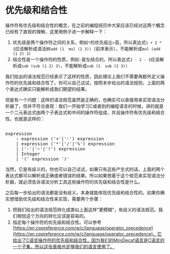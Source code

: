 # 优先级和结合性

操作符有优先级和结合性的概念，在之前的编程经历中大家应该已经对这两个概念已经有了直观的理解，这里用例子进一步解释一下：

1. 优先级是两个操作符之间的关系，例如`*`的优先级比`+`高，所以表达式`1 + 2 * 3`应该解析成语法树`add (1  mul (2 3))`（前序表示），不能解析成`mul (add (1 2) 3)`
2. 结合性是一个操作符的性质，例如`-`是左结合的，所以表达式`1 - 2 - 3`应该解析成`sub (sub (1 2) 3)`，不能解析成`sub (1  sub (2 3))`

我们给出的语法规范已经表示了这样的性质，因此理论上我们不需要再额外定义操作符的优先级和结合性了。你可以自己试试，按照本步给出的语法规则，上面的两个表达式确实只能解析成我们期望的结果。

但是有一个问题：这样的语法规范虽然是正确的，也确实可以直接用来实现语法分析器了，但并不符合直观：我们一开始学习C或者别的编程语言的时候，讲的就是一个二元表达式由两个子表达式和中间的操作符组成，并且操作符有优先级和结合性。也就是这样的：

<pre id='vimCodeElement'><code></code><div class="changed">
<span class="SpecRuleStart">expression</span>
<span class="SpecRuleIndicator">    :</span> <span class="SpecRule">expression</span> <span class="SpecOperator">(</span><span class="SpecToken">'+'</span><span class="SpecOperator">|</span><span class="SpecToken">'-'</span><span class="SpecOperator">)</span> <span class="SpecRule">expression</span>
<span class="SpecRuleIndicator">    |</span> <span class="SpecRule">expression</span> <span class="SpecOperator">(</span><span class="SpecToken">'*'</span><span class="SpecOperator">|</span><span class="SpecToken">'/'</span><span class="SpecOperator">|</span><span class="SpecToken">'%'</span><span class="SpecOperator">)</span> <span class="SpecRule">expression</span>
<span class="SpecRuleIndicator">    |</span> <span class="SpecOperator">(</span><span class="SpecToken">'-'</span><span class="SpecOperator">|</span><span class="SpecToken">'~'</span><span class="SpecOperator">|</span><span class="SpecToken">'!'</span><span class="SpecOperator">)</span> <span class="SpecRule">expression</span>
<span class="SpecRuleIndicator">    |</span> <span class="SpecToken">Integer</span>
<span class="SpecRuleIndicator">    |</span> <span class="SpecToken">'('</span> <span class="SpecRule">expression</span> <span class="SpecToken">')'</span>
</div></pre>

当然，它是有歧义的，你也可以自己试试，如果只有这些产生式的话，上面的两个表达式都可以解析成正确或者错误的结果。所以如果想基于这个规范来实现语法分析器，就必须告诉语法分析工具这些操作符的优先级和结合性是什么。

之后每一步给出的语法都是没有歧义，本身就能体现优先级和结合性的。如果你确实想借助优先级和结合性来实现，需要两个步骤：

1. 把我们给出的语法规范转化成类似上面这样“更模糊”，有歧义的语法规范。我们相信这个方向的转化应该是容易的。
2. 指定每个操作符的优先级和结合性。可以参考[https://en.cppreference.com/w/c/language/operator_precedence](https://en.cppreference.com/w/c/language/operator_precedence)，它给出了C语言操作符的优先级和结合性，因为我们的MiniDecaf语言是C语言的一个子集，所以这张表格也足够我们的语言使用了。
